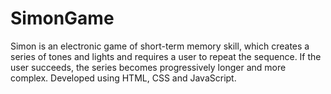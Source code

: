 # SimonGame
Simon is an electronic game of short-term memory skill, which creates a series of tones and lights and requires a user to repeat the sequence.
If the user succeeds, the series becomes progressively longer and more complex.
Developed using HTML, CSS and JavaScript.
